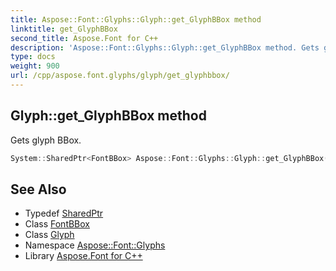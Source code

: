 ```yaml
---
title: Aspose::Font::Glyphs::Glyph::get_GlyphBBox method
linktitle: get_GlyphBBox
second_title: Aspose.Font for C++
description: 'Aspose::Font::Glyphs::Glyph::get_GlyphBBox method. Gets glyph BBox in C++.'
type: docs
weight: 900
url: /cpp/aspose.font.glyphs/glyph/get_glyphbbox/
---
```

## Glyph::get_GlyphBBox method


Gets glyph BBox.

```cpp
System::SharedPtr<FontBBox> Aspose::Font::Glyphs::Glyph::get_GlyphBBox()
```

## See Also

* Typedef [SharedPtr](../../../system/sharedptr/)
* Class [FontBBox](../../../aspose.font/fontbbox/)
* Class [Glyph](../)
* Namespace [Aspose::Font::Glyphs](../../)
* Library [Aspose.Font for C++](../../../)
